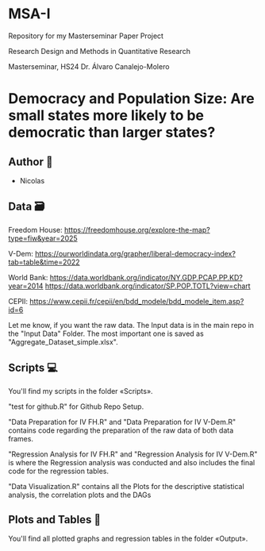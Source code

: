 # MSA-I
Repository for my Masterseminar Paper Project

Research Design and Methods in Quantitative Research

Masterseminar, HS24
Dr. Álvaro Canalejo-Molero

# Democracy and Population Size: Are small states more likely to be democratic than larger states?

## Author 👋
* Nicolas

## Data 🗃
Freedom House: https://freedomhouse.org/explore-the-map?type=fiw&year=2025 

V-Dem: https://ourworldindata.org/grapher/liberal-democracy-index?tab=table&time=2022 

World Bank: 
https://data.worldbank.org/indicator/NY.GDP.PCAP.PP.KD?year=2014
https://data.worldbank.org/indicator/SP.POP.TOTL?view=chart 

CEPII: https://www.cepii.fr/cepii/en/bdd_modele/bdd_modele_item.asp?id=6 

Let me know, if you want the raw data.
The Input data is in the main repo in the "Input Data" Folder. The most important one is saved as "Aggregate_Dataset_simple.xlsx".

## Scripts 💻
You'll find my scripts in the folder «Scripts».

"test for github.R" for Github Repo Setup.

"Data Preparation for IV FH.R" and "Data Preparation for IV V-Dem.R" contains code regarding the preparation of the raw data of both data frames.

"Regression Analysis for IV FH.R" and "Regression Analysis for IV V-Dem.R" is where the Regression analysis was conducted and also includes the final code for the regression tables.

"Data Visualization.R" contains all the Plots for the descriptive statistical analysis, the correlation plots and the DAGs 

## Plots and Tables 🚀
You'll find all plotted graphs and regression tables in the folder «Output». 

